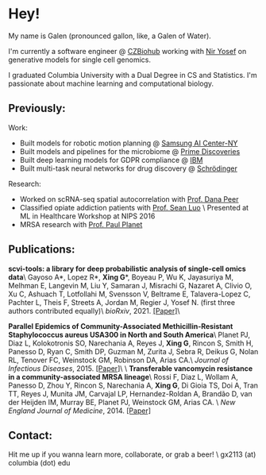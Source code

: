# Hey!

My name is Galen (pronounced gallon, like, a Galen of Water). 

I'm currently a software engineer @ [CZBiohub](https://czbiohub.org) working with [Nir Yosef](https://yoseflab.github.io/) on generative models for single cell genomics. 

I graduated Columbia University with a Dual Degree in CS and Statistics. I'm passionate about machine learning and computational biology.

## Previously: 

Work:
* Built models for robotic motion planning @ [Samsung AI Center-NY](https://research.samsung.com/aicenter_ny)
* Built models and pipelines for the microbiome @ [Prime Discoveries](https://www.primediscoveries.com)
* Built deep learning models for GDPR compliance @ [IBM](https://www.ibm.com)
* Built multi-task neural networks for drug discovery @ [Schrödinger](https://www.schrodinger.com)

Research:
* Worked on scRNA-seq spatial autocorrelation with [Prof. Dana Peer](https://www.mskcc.org/research/ski/labs/dana-pe-er)
* Classified opiate addiction patients with [Prof. Sean Luo](http://www.columbia.edu/~xsl2101/) \\
Presented at ML in Healthcare Workshop at NIPS 2016
* MRSA research with [Prof. Paul Planet](https://www.chop.edu/doctors/planet-paul-j)

## Publications:
**scvi-tools: a library for deep probabilistic analysis of single-cell omics data**\\
Gayoso A\*, Lopez R\*, **Xing G**\*, Boyeau P, Wu K, Jayasuriya M, Melhman E, Langevin M, Liu Y, Samaran J, Misrachi G, Nazaret A, Clivio O, Xu C, Ashuach T, Lotfollahi M, Svensson V, Beltrame E, Talavera-Lopez C, Pachter L, Theis F, Streets A, Jordan M, Regier J, Yosef N. (first three authors contributed equally)\\
*bioRxiv*, 2021. [[Paper]](https://www.biorxiv.org/content/10.1101/2021.04.28.441833v1)\\

**Parallel Epidemics of Community-Associated Methicillin-Resistant Staphylococcus aureus USA300 in North and South America**\\
Planet PJ, Diaz L, Kolokotronis SO, Narechania A, Reyes J, **Xing G**, Rincon S, Smith H, Panesso D, Ryan C, Smith DP, Guzman M, Zurita J, Sebra R, Deikus G, Nolan RL, Tenover FC, Weinstock GM, Robinson DA, Arias CA.\\
*Journal of Infectious Diseases*, 2015. [[Paper]](https://www.ncbi.nlm.nih.gov/pubmed/26048971)\\
\\
**Transferable vancomycin resistance in a community-associated MRSA lineage**\\
Rossi F, Diaz L, Wollam A, Panesso D, Zhou Y, Rincon S, Narechania A, **Xing G**, Di Gioia 	TS, Doi A, Tran TT, Reyes J, Munita JM, Carvajal LP, Hernandez-Roldan A, Brandão D, van der Heijden IM, Murray BE, Planet PJ, Weinstock GM, Arias CA. \\
*New England Journal of Medicine*, 2014. [[Paper]](https://www.nejm.org/doi/10.1056/NEJMoa1303359?url_ver=Z39.88-2003&rfr_id=ori:rid:crossref.org&rfr_dat=cr_pub%3dwww.ncbi.nlm.nih.gov)

## Contact:
Hit me up if you wanna learn more, collaborate, or grab a beer! \\
gx2113 (at) columbia (dot) edu
